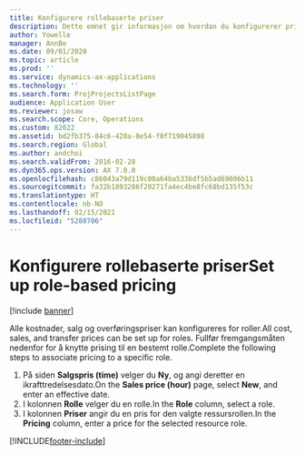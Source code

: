 ```yaml
---
title: Konfigurere rollebaserte priser
description: Dette emnet gir informasjon om hvordan du konfigurerer prising for spesifikke roller.
author: Yowelle
manager: AnnBe
ms.date: 09/01/2020
ms.topic: article
ms.prod: ''
ms.service: dynamics-ax-applications
ms.technology: ''
ms.search.form: ProjProjectsListPage
audience: Application User
ms.reviewer: josaw
ms.search.scope: Core, Operations
ms.custom: 82022
ms.assetid: bd2fb375-84c6-428a-8e54-f0f719045898
ms.search.region: Global
ms.author: andchoi
ms.search.validFrom: 2016-02-28
ms.dyn365.ops.version: AX 7.0.0
ms.openlocfilehash: c86043a79d119c00a64ba5336df5b5ad69006b11
ms.sourcegitcommit: fa32b1893286f20271fa4ec4be8fc68bd135f53c
ms.translationtype: HT
ms.contentlocale: nb-NO
ms.lasthandoff: 02/15/2021
ms.locfileid: "5288706"
---
```

# <a name="set-up-role-based-pricing"></a><span data-ttu-id="956f9-103">Konfigurere rollebaserte priser</span><span class="sxs-lookup"><span data-stu-id="956f9-103">Set up role-based pricing</span></span>

[!include [banner](../includes/banner.md)]

<span data-ttu-id="956f9-104">Alle kostnader, salg og overføringspriser kan konfigureres for roller.</span><span class="sxs-lookup"><span data-stu-id="956f9-104">All cost, sales, and transfer prices can be set up for roles.</span></span> <span data-ttu-id="956f9-105">Fullfør fremgangsmåten nedenfor for å knytte prising til en bestemt rolle.</span><span class="sxs-lookup"><span data-stu-id="956f9-105">Complete the following steps to associate pricing to a specific role.</span></span>

1. <span data-ttu-id="956f9-106">På siden **Salgspris (time)** velger du **Ny**, og angi deretter en ikrafttredelsesdato.</span><span class="sxs-lookup"><span data-stu-id="956f9-106">On the **Sales price (hour)** page, select **New**, and enter an effective date.</span></span>
2. <span data-ttu-id="956f9-107">I kolonnen **Rolle** velger du en rolle.</span><span class="sxs-lookup"><span data-stu-id="956f9-107">In the **Role** column, select a role.</span></span>
3. <span data-ttu-id="956f9-108">I kolonnen **Priser** angir du en pris for den valgte ressursrollen.</span><span class="sxs-lookup"><span data-stu-id="956f9-108">In the **Pricing** column, enter a price for the selected resource role.</span></span>


[!INCLUDE[footer-include](../includes/footer-banner.md)]